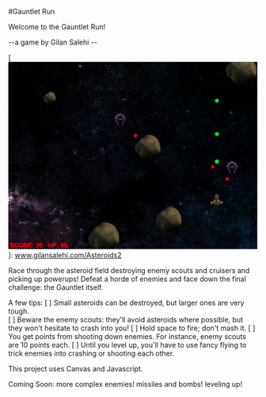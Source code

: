 #Gauntlet Run

Welcome to the Gauntlet Run!

--a game by Gilan Salehi --

[GauntletRun]: www.gilansalehi.com/Asteroids2

[![GauntletRun](Asteroids/assets/GauntletRun.PNG)]: www.gilansalehi.com/Asteroids2

Race through the asteroid field destroying enemy scouts and cruisers and picking up powerups!  Defeat a horde of enemies and face down the final challenge: the Gauntlet itself.

A few tips:
[ ] Small asteroids can be destroyed, but larger ones are very tough.  
[ ] Beware the enemy scouts: they'll avoid asteroids where possible, but they won't hesitate to crash into you!
[ ] Hold space to fire; don't mash it.
[ ] You get points from shooting down enemies.  For instance, enemy scouts are 10 points each.
[ ] Until you level up, you'll have to use fancy flying to trick enemies into crashing or shooting each other.

This project uses Canvas and Javascript.

Coming Soon:
more complex enemies!
missiles and bombs!
leveling up!

[linkedin]: www.linkedin.com/in/gilansalehi
[profile]: www.gilansalehi.com
[play now]: www.gilansalehi.com/Asteroids2
